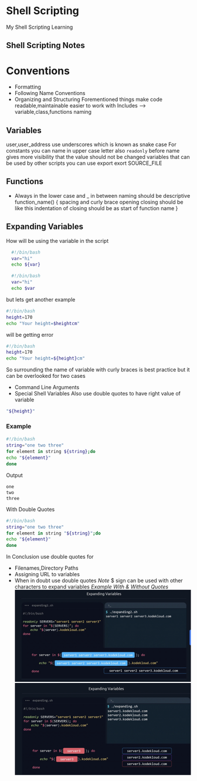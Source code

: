 
# Shell Scripting

My Shell Scripting Learning

Shell Scripting Notes
---------------------
# Conventions
* Formatting 
* Following Name Conventions 
* Organizing and Structuring
Forementioned things make code readable,maintainable easier to work with
Includes --> variable,class,functions naming
## Variables 
user,user_address use underscores which is known as snake case 
For constants you can name in upper case letter
also `readonly` before name gives more visibility that the value should not be changed
variables that can be used by other scripts you can use export 
exort SOURCE_FILE 
## Functions 
* Always in the lower case and _ in between naming should be descriptive 
function_name() {
spacing and curly brace opening closing should be like this indentation of closing should be as start of function name
}
## Expanding Variables
How will be using the variable in the script 

```bash
  #!/bin/bash
  var="hi"
  echo ${var}
```
```bash
  #!/bin/bash
  var="hi"
  echo $var
```

but lets get another example
```bash
#!/bin/bash
height=170
echo "Your height=$heightcm"
```
will be getting error
```bash
#!/bin/bash
height=170
echo "Your height=${height}cm"
```
So surrounding the name of variable with curly braces is best practice but it can be overlooked for two cases
* Command Line Arguments
* Special Shell Variables
Also use double quotes to have right value of variable 
```bash
"${height}"
```
### Example
```bash
#!/bin/bash
string="one two three"
for element in string ${string};do
echo "${element}"
done
```
Output 
```
one
two
three
```
With Double Quotes
```bash
#!/bin/bash
string="one two three"
for element in string "${string}";do
echo "${element}"
done
```
In Conclusion use double quotes for 
* Filenames,Directory Paths
* Assigning URL to variables
* When in doubt use double quotes
*Note* $ sign can be used with other characters to expand variables
*Example With & Without Quotes*
![With_Quotes](./with_quotes.png)
![WithOut_Quotes](./without_quotes.png)
